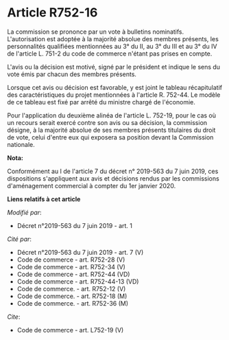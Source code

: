 # Article R752-16

La commission se prononce par un vote à bulletins nominatifs. L'autorisation est adoptée à la majorité absolue des membres
présents, les personnalités qualifiées mentionnées au 3° du II, au 3° du III et au 3° du IV de l'article L. 751-2 du code de
commerce n'étant pas prises en compte. 

L'avis ou la décision est motivé, signé par le président et indique le sens du vote émis par chacun des membres présents. 

Lorsque cet avis ou décision est favorable, y est joint le tableau récapitulatif des caractéristiques du projet mentionnées à
l'article R. 752-44. Le modèle de ce tableau est fixé par arrêté du ministre chargé de l'économie. 

Pour l'application du deuxième alinéa de l'article L. 752-19, pour le cas où un recours serait exercé contre son avis ou sa
décision, la commission désigne, à la majorité absolue de ses membres présents titulaires du droit de vote, celui d'entre eux
qui exposera sa position devant la Commission nationale.

**Nota:**

Conformément au I de l'article 7 du décret n° 2019-563 du 7 juin 2019, ces dispositions s'appliquent aux avis et décisions
rendus par les commissions d'aménagement commercial à compter du 1er janvier 2020.

**Liens relatifs à cet article**

_Modifié par_:

  - Décret n°2019-563 du 7 juin 2019 - art. 1

_Cité par_:

  - Décret n°2019-563 du 7 juin 2019 - art. 7 (V)
  - Code de commerce - art. R752-28 (V)
  - Code de commerce - art. R752-34 (V)
  - Code de commerce - art. R752-44 (VD)
  - Code de commerce - art. R752-44-13 (VD)
  - Code de commerce. - art. R752-12 (V)
  - Code de commerce. - art. R752-18 (M)
  - Code de commerce. - art. R752-36 (M)

_Cite_:

  - Code de commerce - art. L752-19 (V)
